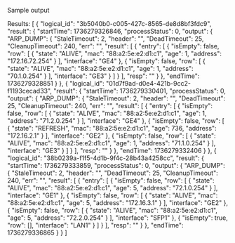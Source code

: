 Sample output

Results:
[
    {
        "logical_id": "3b5040b0-c005-427c-8565-de8d8bf3fdc9",
        "result": {
            "startTime": 1736279326846,
            "processStatus": 0,
            "output": {
                "ARP_DUMP": {
                    "StaleTimeout": 2,
                    "header": "",
                    "DeadTimeout": 25,
                    "CleanupTimeout": 240,
                    "err": "",
                    "result": [
                        {
                            "entry": [
                                {
                                    "isEmpty": false,
                                    "row": [
                                        {
                                            "state": "ALIVE",
                                            "mac": "88:a2:5e:e2:d1:c1",
                                            "age": 1,
                                            "address": "172.16.72.254"
                                        }
                                    ],
                                    "interface": "GE4"
                                },
                                {
                                    "isEmpty": false,
                                    "row": [
                                        {
                                            "state": "ALIVE",
                                            "mac": "88:a2:5e:e2:d1:c1",
                                            "age": 1,
                                            "address": "70.1.0.254"
                                        }
                                    ],
                                    "interface": "GE3"
                                }
                            ]
                        }
                    ],
                    "resp": ""
                }
            },
            "endTime": 1736279328851
        }
    },
    {
        "logical_id": "01d7f9ad-d0e4-421b-9cc2-f1193cecad33",
        "result": {
            "startTime": 1736279330401,
            "processStatus": 0,
            "output": {
                "ARP_DUMP": {
                    "StaleTimeout": 2,
                    "header": "",
                    "DeadTimeout": 25,
                    "CleanupTimeout": 240,
                    "err": "",
                    "result": [
                        {
                            "entry": [
                                {
                                    "isEmpty": false,
                                    "row": [
                                        {
                                            "state": "ALIVE",
                                            "mac": "88:a2:5e:e2:d1:c1",
                                            "age": 1,
                                            "address": "71.2.0.254"
                                        }
                                    ],
                                    "interface": "GE4"
                                },
                                {
                                    "isEmpty": false,
                                    "row": [
                                        {
                                            "state": "REFRESH",
                                            "mac": "88:a2:5e:e2:d1:c1",
                                            "age": 736,
                                            "address": "172.16.2.1"
                                        }
                                    ],
                                    "interface": "GE2"
                                },
                                {
                                    "isEmpty": false,
                                    "row": [
                                        {
                                            "state": "ALIVE",
                                            "mac": "88:a2:5e:e2:d1:c1",
                                            "age": 1,
                                            "address": "71.1.0.254"
                                        }
                                    ],
                                    "interface": "GE3"
                                }
                            ]
                        }
                    ],
                    "resp": ""
                }
            },
            "endTime": 1736279332406
        }
    },
    {
        "logical_id": "38b0239a-f1f5-4d1b-9f4c-28b43a4258cc",
        "result": {
            "startTime": 1736279333859,
            "processStatus": 0,
            "output": {
                "ARP_DUMP": {
                    "StaleTimeout": 2,
                    "header": "",
                    "DeadTimeout": 25,
                    "CleanupTimeout": 240,
                    "err": "",
                    "result": [
                        {
                            "entry": [
                                {
                                    "isEmpty": false,
                                    "row": [
                                        {
                                            "state": "ALIVE",
                                            "mac": "88:a2:5e:e2:d1:c1",
                                            "age": 5,
                                            "address": "72.1.0.254"
                                        }
                                    ],
                                    "interface": "GE1"
                                },
                                {
                                    "isEmpty": false,
                                    "row": [
                                        {
                                            "state": "ALIVE",
                                            "mac": "88:a2:5e:e2:d1:c1",
                                            "age": 5,
                                            "address": "172.16.3.1"
                                        }
                                    ],
                                    "interface": "GE2"
                                },
                                {
                                    "isEmpty": false,
                                    "row": [
                                        {
                                            "state": "ALIVE",
                                            "mac": "88:a2:5e:e2:d1:c1",
                                            "age": 5,
                                            "address": "72.2.0.254"
                                        }
                                    ],
                                    "interface": "SFP1"
                                },
                                {
                                    "isEmpty": true,
                                    "row": [],
                                    "interface": "LAN1"
                                }
                            ]
                        }
                    ],
                    "resp": ""
                }
            },
            "endTime": 1736279336865
        }
    }
]
